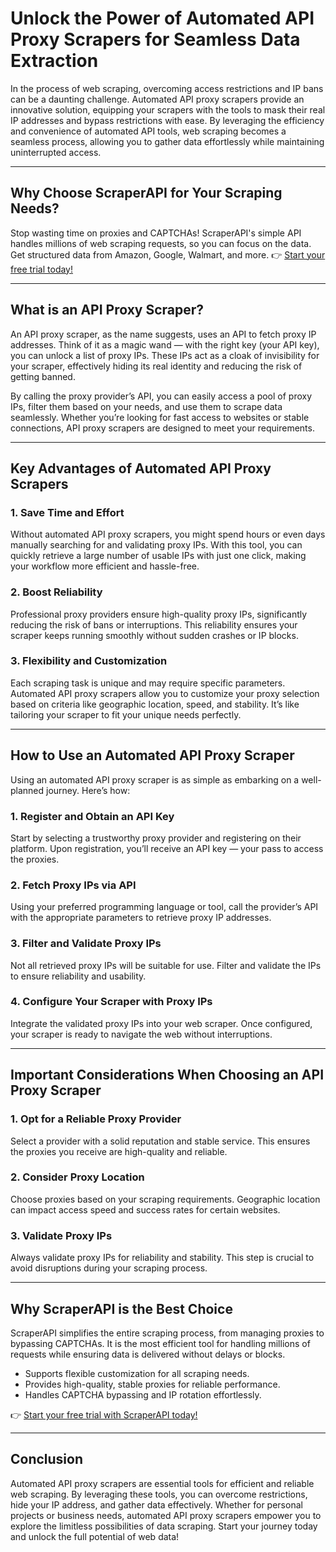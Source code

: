 # Unlock the Power of Automated API Proxy Scrapers for Seamless Data Extraction

In the process of web scraping, overcoming access restrictions and IP bans can be a daunting challenge. Automated API proxy scrapers provide an innovative solution, equipping your scrapers with the tools to mask their real IP addresses and bypass restrictions with ease. By leveraging the efficiency and convenience of automated API tools, web scraping becomes a seamless process, allowing you to gather data effortlessly while maintaining uninterrupted access.

---

## Why Choose ScraperAPI for Your Scraping Needs?

Stop wasting time on proxies and CAPTCHAs! ScraperAPI's simple API handles millions of web scraping requests, so you can focus on the data. Get structured data from Amazon, Google, Walmart, and more. 👉 [Start your free trial today!](https://bit.ly/Scraperapi)

---

## What is an API Proxy Scraper?

An API proxy scraper, as the name suggests, uses an API to fetch proxy IP addresses. Think of it as a magic wand — with the right key (your API key), you can unlock a list of proxy IPs. These IPs act as a cloak of invisibility for your scraper, effectively hiding its real identity and reducing the risk of getting banned.

By calling the proxy provider’s API, you can easily access a pool of proxy IPs, filter them based on your needs, and use them to scrape data seamlessly. Whether you’re looking for fast access to websites or stable connections, API proxy scrapers are designed to meet your requirements.

---

## Key Advantages of Automated API Proxy Scrapers

### 1. Save Time and Effort
Without automated API proxy scrapers, you might spend hours or even days manually searching for and validating proxy IPs. With this tool, you can quickly retrieve a large number of usable IPs with just one click, making your workflow more efficient and hassle-free.

### 2. Boost Reliability
Professional proxy providers ensure high-quality proxy IPs, significantly reducing the risk of bans or interruptions. This reliability ensures your scraper keeps running smoothly without sudden crashes or IP blocks.

### 3. Flexibility and Customization
Each scraping task is unique and may require specific parameters. Automated API proxy scrapers allow you to customize your proxy selection based on criteria like geographic location, speed, and stability. It’s like tailoring your scraper to fit your unique needs perfectly.

---

## How to Use an Automated API Proxy Scraper

Using an automated API proxy scraper is as simple as embarking on a well-planned journey. Here’s how:

### 1. Register and Obtain an API Key
Start by selecting a trustworthy proxy provider and registering on their platform. Upon registration, you’ll receive an API key — your pass to access the proxies.

### 2. Fetch Proxy IPs via API
Using your preferred programming language or tool, call the provider’s API with the appropriate parameters to retrieve proxy IP addresses.

### 3. Filter and Validate Proxy IPs
Not all retrieved proxy IPs will be suitable for use. Filter and validate the IPs to ensure reliability and usability.

### 4. Configure Your Scraper with Proxy IPs
Integrate the validated proxy IPs into your web scraper. Once configured, your scraper is ready to navigate the web without interruptions.

---

## Important Considerations When Choosing an API Proxy Scraper

### 1. Opt for a Reliable Proxy Provider
Select a provider with a solid reputation and stable service. This ensures the proxies you receive are high-quality and reliable.

### 2. Consider Proxy Location
Choose proxies based on your scraping requirements. Geographic location can impact access speed and success rates for certain websites.

### 3. Validate Proxy IPs
Always validate proxy IPs for reliability and stability. This step is crucial to avoid disruptions during your scraping process.

---

## Why ScraperAPI is the Best Choice

ScraperAPI simplifies the entire scraping process, from managing proxies to bypassing CAPTCHAs. It is the most efficient tool for handling millions of requests while ensuring data is delivered without delays or blocks.

- Supports flexible customization for all scraping needs.
- Provides high-quality, stable proxies for reliable performance.
- Handles CAPTCHA bypassing and IP rotation effortlessly.

👉 [Start your free trial with ScraperAPI today!](https://bit.ly/Scraperapi)

---

## Conclusion

Automated API proxy scrapers are essential tools for efficient and reliable web scraping. By leveraging these tools, you can overcome restrictions, hide your IP address, and gather data effectively. Whether for personal projects or business needs, automated API proxy scrapers empower you to explore the limitless possibilities of data scraping. Start your journey today and unlock the full potential of web data!

